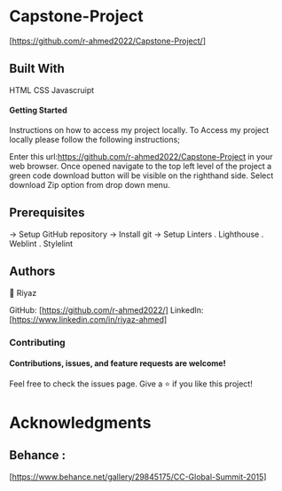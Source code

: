 # Capstone-Project
[https://github.com/r-ahmed2022/Capstone-Project/]

## Built With

HTML
CSS
Javascruipt

#### Getting Started

Instructions on how to access my project locally. To Access my project locally please follow the following instructions;

Enter this url:https://github.com/r-ahmed2022/Capstone-Project in your web browser.
Once opened navigate to the top left level of the project a green code download button will be visible on the righthand side.
Select download Zip option from drop down menu.

## Prerequisites

-> Setup GitHub repository
-> Install git
-> Setup Linters
. Lighthouse
. Weblint
. Stylelint

## Authors
👤 Riyaz

GitHub: [https://github.com/r-ahmed2022/] 
LinkedIn: [https://www.linkedin.com/in/riyaz-ahmed]

### Contributing

#### Contributions, issues, and feature requests are welcome!

Feel free to check the issues page.
Give a ⭐️ if you like this project!

# Acknowledgments

## Behance : 
[https://www.behance.net/gallery/29845175/CC-Global-Summit-2015]


